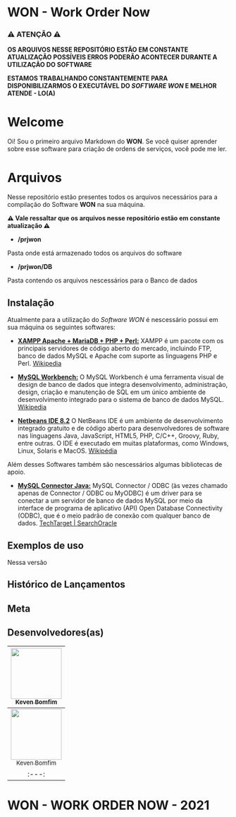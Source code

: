 # WON - Work Order Now
### ⚠ ATENÇÃO ⚠
**OS ARQUIVOS NESSE REPOSITÓRIO ESTÃO EM CONSTANTE ATUALIZAÇÃO POSSÍVEIS ERROS PODERÃO ACONTECER DURANTE A UTILIZAÇÃO DO SOFTWARE**

**ESTAMOS TRABALHANDO CONSTANTEMENTE PARA DISPONIBILIZARMOS O EXECUTÁVEL DO _SOFTWARE WON_ E MELHOR ATENDE - LO(A)**

# Welcome

Oi! Sou o primeiro arquivo Markdown do **WON**. Se você quiser aprender sobre esse software para criação de ordens de serviços, você pode me ler. 

# Arquivos
Nesse repositório estão presentes todos os arquivos necessários para a compilação do Software **WON** na sua máquina. 

**⚠ Vale ressaltar que os arquivos nesse repositório estão em constante atualização ⚠**

* **/prjwon**

Pasta onde está armazenado todos os arquivos do software

* **/prjwon/DB**

Pasta contendo os arquivos nescessários para o Banco de dados


## Instalação

Atualmente para a utilização do _Software WON_ é nescessário possui em sua máquina os seguintes softwares:

* **[XAMPP Apache + MariaDB + PHP + Perl:](https://www.apachefriends.org/pt_br/index.html)** XAMPP é um pacote com os principais servidores de código aberto do mercado, incluindo FTP, banco de dados MySQL e Apache com suporte as linguagens PHP e Perl. [Wikipedia](https://pt.wikipedia.org/wiki/XAMPP)

* **[MySQL Workbench:](https://dev.mysql.com/downloads/workbench/)** O MySQL Workbench é uma ferramenta visual de design de banco de dados que integra desenvolvimento, administração, design, criação e manutenção de SQL em um único ambiente de desenvolvimento integrado para o sistema de banco de dados MySQL. [Wikipedia](https://en.wikipedia.org/wiki/MySQL_Workbench)

* **[Netbeans IDE 8.2](https://www.oracle.com/technetwork/java/javase/downloads/jdk-netbeans-jsp-3413139-esa.html)** O NetBeans IDE é um ambiente de desenvolvimento integrado gratuito e de código aberto para desenvolvedores de software nas linguagens Java, JavaScript, HTML5, PHP, C/C++, Groovy, Ruby, entre outras. O IDE é executado em muitas plataformas, como Windows, Linux, Solaris e MacOS. [Wikipédia](https://pt.wikipedia.org/wiki/NetBeans)

Além desses Softwares também são nescessários algumas bibliotecas de apoio.

* **[MySQL Connector Java:]()** MySQL Connector / ODBC (às vezes chamado apenas de Connector / ODBC ou MyODBC) é um driver para se conectar a um servidor de banco de dados MySQL por meio da interface de programa de aplicativo (API) Open Database Connectivity (ODBC), que é o meio padrão de conexão com qualquer banco de dados. [TechTarget | SearchOracle](https://searchoracle.techtarget.com/definition/MySQL-Connector-ODBC-Connector-ODBC-or-MyODBC) 

## Exemplos de uso

Nessa versão 

## Histórico de Lançamentos

## Meta

## Desenvolvedores(as)

[<img src="https://avatars.githubusercontent.com/u/72482960?v=4" width=115 > <br> <sub> Keven Bomfim </sub>](https://github.com/kevenbomfim/) |
| :---: |
[<img src="https://avatars.githubusercontent.com/u/72482960?v=4" width=115 > <br> <sub> Keven Bomfim </sub>](https://github.com/kevenbomfim/) |
| :---: |

# WON - WORK ORDER NOW - 2021